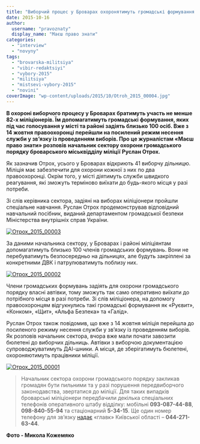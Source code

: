 ```yaml
---
title: "Виборчий процес у Броварах охоронятимуть громадські формування та понад 80 правоохоронців - міліція"
date: 2015-10-16
author: 
  username: "pravoznaty"
  display_name: "Маєш право знати"
categories: 
  - "interview"
  - "novyny"
tags: 
  - "brovarska-militsiya"
  - "vibir-redaktsiyi"
  - "vybory-2015"
  - "militsiya"
  - "mistsevi-vybory-2015"
  - "novini"
coverImage: "wp-content/uploads/2015/10/Otroh_2015_00004.jpg"
---
```


**В охороні виборчого процесу у Броварах братимуть участь не менше 82-х міліціонерів. Їм допомагатимуть громадські формування, яких під час голосування у місті та районі задіять близько 100 осіб. Вже з 14 жовтня правоохоронці перейшли на посилений режим несення служби у зв’язку із проведенням виборів. Про це журналістам «Маєш право знати» розповів** **начальник сектору охорони громадського порядку броварського міськвідділу міліції** **Руслан Отрох**_**.**_

Як зазначив Отрох, усього у Броварах відкриють 41 виборчу дільницю. Міліція має забезпечити для охорони кожної з них по два правоохоронці. Окрім того, у місті діятимуть служби швидкого реагування, які зможуть терміново виїхати до будь-якого місця у разі потреби.

Зі слів керівника сектора, задіяні на виборах міліціонери пройшли спеціальне навчання. Руслан Отрох продемонстрував відповідний навчальний посібник, виданий департаментом громадської безпеки Міністерства внутрішніх справ України.

[![Отрох_2015_00003](https://mpz.brovary.org/wp-content/uploads/2015/10/Otroh_2015_00003.jpg)](https://mpz.brovary.org/wp-content/uploads/2015/10/Otroh_2015_00003.jpg)

За даними начальника сектору, у Броварах і районі міліціянтам допомагатимуть близько 100 членів громадських формувань. Вони не перебуватимуть безпосередньо на дільницях, але будуть закріплені за конкретними ДВК і патрулюватимуть поблизу них.

[![Отрох_2015_00002](https://mpz.brovary.org/wp-content/uploads/2015/10/Otroh_2015_00002.jpg)](https://mpz.brovary.org/wp-content/uploads/2015/10/Otroh_2015_00002.jpg)

Члени громадських формувань задіять для охорони громадського порядку власні автівки, тому зможуть так само оперативно виїхати до потрібного місця в разі потреби. Зі слів міліціонера, на допомогу правоохоронцям відгукнулись такі громадські формування як «Руєвит», «Конком», «Щит», «Альфа Безпека» та «Галід».

Руслан Отрох також повідомив, що вже з 14 жовтня міліція перейшла до посиленого режиму несення служби у зв’язку із проведенням виборів. Як розповів начальник сектора, вчора вже мали почати завозити бюлетені до виборчих дільниць. Автівки з виборчою документацією супроводжуватимуть ДАІ-шники. А місця, де зберігатимуть бюлетені, охороняютимуть працівники міліції.

[![Отрох_2015_00001](https://mpz.brovary.org/wp-content/uploads/2015/10/Otroh_2015_00001.jpg)](https://mpz.brovary.org/wp-content/uploads/2015/10/Otroh_2015_00001.jpg)

> Начальник сектора охорони громадського порядку закликав громадян бути пильними та у разі порушення передвиборчого законодавства, звертатися до міліції. Для таких випадків броварські міліціонери передбачили декілька спеціальних телефонів оперативного штабу відділку: мобільні **093-087-44-88**, **098-840-55-94** та стаціонарний **5-34-15**. Ще один номер телефону для зв’язку [надає](http://www.mvs.gov.ua/mvs/control/kyivska/uk/publish/article/176449;jsessionid=AAF42C1D44082C200E97A31FFE8CEA64) «главк» Київської області – **044-271-63-44**.

**Фото - Микола Кожемяко**
